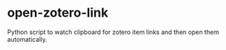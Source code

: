 # open-zotero-link
Python script to watch clipboard for zotero item links and then open them automatically.
